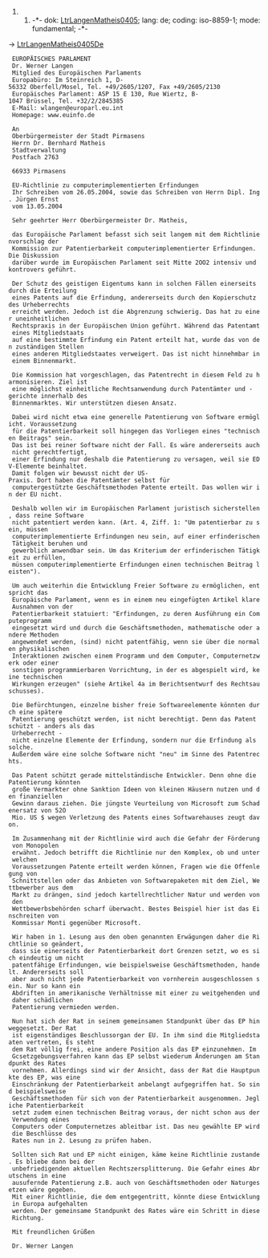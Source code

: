 1.  1.  -\*- dok:
        [LtrLangenMatheis0405](LtrLangenMatheis0405 "wikilink"); lang:
        de; coding: iso-8859-1; mode: fundamental; -\*-

-\> [LtrLangenMatheis0405De](LtrLangenMatheis0405De "wikilink")

` EUROPÄISCHES PARLAMENT`\
` Dr. Werner Langen`\
` Mitglied des Europäischen Parlaments`\
` Europabüro: Im Steinreich 1, D-56332 Oberfell/Mosel, Tel. +49/2605/1207, Fax +49/2605/2130`\
` Europäisches Parlament: ASP 15 E 130, Rue Wiertz, B-1047 Brüssel, Tel. +32/2/2845385`\
` E-Mail: wlangen@europarl.eu.int`\
` Homepage: www.euinfo.de`

` An`\
` Oberbürgermeister der Stadt Pirmasens`\
` Herrn Dr. Bernhard Matheis`\
` Stadtverwaltung`\
` Postfach 2763`

` 66933 Pirmasens`

` EU-Richtlinie zu computerimplementierten Erfindungen`\
` Ihr Schreiben vom 26.05.2004, sowie das Schreiben von Herrn Dipl. Ing. Jürgen Ernst`\
` vom 13.05.2004`

` Sehr geehrter Herr Oberbürgermeister Dr. Matheis,`

` das Europäische Parlament befasst sich seit langem mit dem Richtlinienvorschlag der`\
` Kommission zur Patentierbarkeit computerimplementierter Erfindungen. Die Diskussion`\
` darüber wurde im Europäischen Parlament seit Mitte 2OO2 intensiv und kontrovers geführt.`

` Der Schutz des geistigen Eigentums kann in solchen Fällen einerseits durch die Erteilung`\
` eines Patents auf die Erfindung, andererseits durch den Kopierschutz des Urheberrechts`\
` erreicht werden. Jedoch ist die Abgrenzung schwierig. Das hat zu einer uneinheitlichen`\
` Rechtspraxis in der Europäischen Union geführt. Während das Patentamt eines Mítgliedstaats`\
` auf eine bestimmte Erfindung ein Patent erteilt hat, wurde das von den zuständigen Stellen`\
` eines anderen Mitgliedstaates verweigert. Das ist nicht hinnehmbar in einem Binnenmarkt.`

` Die Kommission hat vorgeschlagen, das Patentrecht in diesem Feld zu harmonisieren. Ziel ist`\
` eine möglichst einheitliche Rechtsanwendung durch Patentämter und -gerichte innerhalb des`\
` Binnenmarktes. Wir unterstützen diesen Ansatz.`

` Dabei wird nicht etwa eine generelle Patentierung von Software ermöglicht. Voraussetzung`\
` für die Patentierbarkeit soll hingegen das Vorliegen eines "technischen Beitrags" sein.`\
` Das ist bei reiner Software nicht der Fall. Es wäre andererseits auch nicht gerechtfertigt,`\
` einer Erfindung nur deshalb die Patentierung zu versagen, weil sie EDV-Elemente beinhaltet.`\
` Damit folgen wir bewusst nicht der US-Praxis. Dort haben die Patentämter selbst für`\
` computergestützte Geschäftsmethoden Patente erteilt. Das wollen wir in der EU nicht.`

` Deshalb wollen wir im Europäischen Parlament juristisch sicherstellen, dass reine Software`\
` nicht patentiert werden kann. (Art. 4, Ziff. 1: "Um patentierbar zu sein, müssen`\
` computerimplementierte Erfindungen neu sein, auf einer erfinderischen Tätigkeit beruhen und`\
` gewerblich anwendbar sein. Um das Kriterium der erfinderischen Tätigkeit zu erfüllen,`\
` müssen computerimplementierte Erfindungen einen technischen Beitrag leisten").`

` Um auch weiterhin die Entwicklung Freier Software zu ermöglichen, entspricht das`\
` Europäische Parlament, wenn es in einem neu eingefügten Artikel klare Ausnahmen von der`\
` Patentierbarkeit statuiert: "Erfindungen, zu deren Ausführung ein Computeprogramm`\
` eingesetzt wird und durch die Geschäftsmethoden, mathematische oder andere Methoden`\
` angewendet werden, (sind) nicht patentfähig, wenn sie über die normalen physikalischen`\
` Interaktionen zwischen einem Programm und dem Computer, Computernetzwerk oder einer`\
` sonstigen programmierbaren Vorrichtung, in der es abgespielt wird, keine technischen`\
` Wirkungen erzeugen" (siehe Artikel 4a im Berichtsentwurf des Rechtsauschusses).`

` Die Befürchtungen, einzelne bisher freie Softwareelemente könnten durch eine spätere`\
` Patentierung geschützt werden, ist nicht berechtigt. Denn das Patent schützt - anders als das`\
` Urheberrecht - nicht einzelne Elemente der Erfindung, sondern nur die Erfindung als solche.`\
` Außerdem wäre eine solche Software nicht "neu" im Sinne des Patentrechts.`

` Das Patent schützt gerade mittelständische Entwickler. Denn ohne die Patentierung könnten`\
` große Vermarkter ohne Sanktion Ideen von kleinen Häusern nutzen und den finanziellen`\
` Gewinn daraus ziehen. Die jüngste Veurteilung von Microsoft zum Schadenersatz von 52O`\
` Mio. US $ wegen Verletzung des Patents eines Softwarehauses zeugt davon.`

` Im Zusammenhang mit der Richtlinie wird auch die Gefahr der Förderung von Monopolen`\
` erwähnt. Jedoch betrifft die Richtlinie nur den Komplex, ob und unter welchen`\
` Voraussetzungen Patente erteilt werden können, Fragen wie die Offenlegung von`\
` Schnittstellen oder das Anbieten von Softwarepaketen mit dem Ziel, Wettbewerber aus dem`\
` Markt zu drängen, sind jedoch kartellrechtlicher Natur und werden von den`\
` Wettbewerbsbehörden scharf überwacht. Bestes Beispiel hier ist das Einschreiten von`\
` Kommissar Monti gegenüber Microsoft.`

` Wir haben in 1. Lesung aus den oben genannten Erwägungen daher die Richtlinie so geändert,`\
` dass sie einerseits der Patentierbarkeit dort Grenzen setzt, wo es sich eindeutig um nicht`\
` patentfähige Erfindungen, wie beispielsweise Geschäftsmethoden, handelt. Andererseits soll`\
` aber auch nicht jede Patentierbarkeit von vornherein ausgeschlossen sein. Nur so kann ein`\
` Abdriften in amerikanische Verhältnisse mit einer zu weitgehenden und daher schädlichen`\
` Patentierung vermieden werden.`

` Nun hat sich der Rat in seinem gemeinsamen Standpunkt über das EP hinweggesetzt. Der Rat`\
` ist eigenständiges Beschlussorgan der EU. In ihm sind die Mitgliedstaaten vertreten, Es steht`\
` dem Rat völlig frei, eine andere Position als das EP einzunehmen. Im`\
` Gcsetzgebungsverfahren kann das EP selbst wiederum Änderungen am Standpunkt des Rates`\
` vornehmen. Allerdings sind wir der Ansicht, dass der Rat die Hauptpunkte des EP, was eine`\
` Einschränkung der Patentierbarkeit anbelangt aufgegriffen hat. So sind beispielsweise`\
` Geschäftsmethoden für sich von der Patentierbarkeit ausgenommen. Jegliche Patentierbarkeít`\
` setzt zudem einen technischen Beitrag voraus, der nicht schon aus der Verwendung eines`\
` Computers oder Computernetzes ableitbar ist. Das neu gewählte EP wird die Beschlüsse des`\
` Rates nun in 2. Lesung zu prüfen haben.`

` Sollten sich Rat und EP nicht einigen, käme keine Richtlinie zustande. Es bliebe dann bei der`\
` unbefriedigenden aktuellen Rechtszersplitterung. Die Gefahr eines Abrutschens in eine`\
` ausufernde Patentierung z.B. auch von Geschäftsmethoden oder Naturgesetzen wäre gegeben.`\
` Mit einer Richtlinie, die dem entgegentritt, könnte diese Entwicklung in Europa aufgehalten`\
` werden. Der gemeinsame Standpunkt des Rates wäre ein Schritt in diese Richtung.`

` Mit freundlichen Grüßen`

` Dr. Werner Langen`
